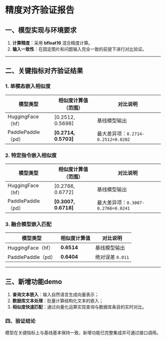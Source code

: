 # 精度对齐验证报告
## 一、模型实现与环境要求
1. **计算精度**：采用 **bfloat16** 混合精度计算。
2. **输入一致性**：在固定图片和问题输入完全一致的前提下进行对比验证。

---

## 二、关键指标对齐验证结果

### 1. 单模态嵌入相似度
| 模型类型 | 相似度计算值（范围）       | 对比说明                                                                 |
|----------|---------------------------|-------------------------------------------------------------------------|
| HuggingFace（hf） | [0.2512, 0.5698]       | 基线模型输出                                                             |
| PaddlePaddle（pd） | **[0.2714, 0.5703]**   | 最大差异项：`0.2714-0.2512=0.0202` |

### 2. 特定指令嵌入相似度
| 模型类型 | 相似度计算值（范围）       | 对比说明                                                                 |
|----------|---------------------------|-------------------------------------------------------------------------|
| HuggingFace（hf） | [0.2766, 0.6772]       | 基线模型输出                                                             |
| PaddlePaddle（pd） | **[0.3007, 0.6718]**   | 最大差异项：`0.3007-0.2766=0.0241` |

### 3. 融合模型嵌入匹配
| 模型类型 | 相似度计算值           | 对比说明                                                                 |
|----------|-----------------------|-------------------------------------------------------------------------|
| HuggingFace（hf） | **0.6514**          | 基线模型输出                                                             |
| PaddlePaddle（pd） | **0.6404**          | 绝对误差 `0.011`                               |

---

## 三、新增功能demo
1. **查询文本嵌入**：输入自然语言生成向量表示；
2. **数据库文本处理**：批量计算结构化文本的嵌入；
3. **相似度快速匹配**：通过向量化运算实现查询与数据库条目的实时对比。


### 四、验证结论
模型在关键指标上与基线基本保持一致，新增功能已完整集成并可通过接口调用。

